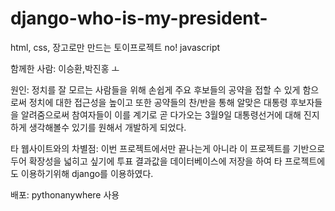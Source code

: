 # django-who-is-my-president-
html, css, 장고로만 만드는 토이프로젝트 no! javascript

함께한 사람: 이승환,박진홍 ㅗ

원인: 정치를 잘 모르는 사람들을 위해 손쉽게 주요 후보들의 공약을 접할 수 있게 함으로써 정치에 대한 접근성을 높이고
또한 공약들의 찬/반을 통해 알맞은 대통령 후보자들을 알려줌으로써 참여자들이 이를 계기로 곧 다가오는 3월9일 대통령선거에 대해
진지하게 생각해볼수 있기를 원해서 개발하게 되었다.

타 웹사이트와의 차별점: 이번 프로젝트에서만 끝나는게 아니라 이 프로젝트를 기반으로 두어 확장성을 넓히고 싶기에
투표 결과값을 데이터베이스에 저장을 하여 타 프로젝트에도 이용하기위해 django를 이용하였다.


배포: pythonanywhere 사용
